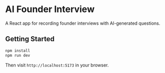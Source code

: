 # AI Founder Interview

A React app for recording founder interviews with AI-generated questions.

## Getting Started

```bash
npm install
npm run dev
```

Then visit `http://localhost:5173` in your browser.